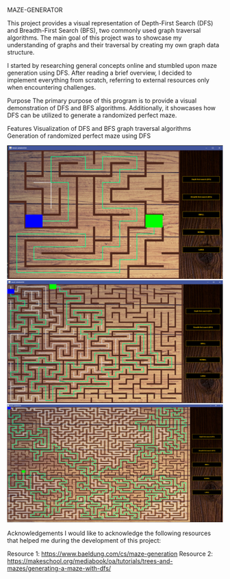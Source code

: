 MAZE-GENERATOR

This project provides a visual representation of Depth-First Search (DFS) and Breadth-First Search (BFS), two commonly used graph traversal algorithms. The main goal of this project was to showcase my understanding of graphs and their traversal by creating my own graph data structure.

I started by researching general concepts online and stumbled upon maze generation using DFS. After reading a brief overview, I decided to implement everything from scratch, referring to external resources only when encountering challenges.

Purpose
The primary purpose of this program is to provide a visual demonstration of DFS and BFS algorithms. Additionally, it showcases how DFS can be utilized to generate a randomized perfect maze.

Features
Visualization of DFS and BFS graph traversal algorithms
Generation of randomized perfect maze using DFS

![](readmeImages/img_0.png)
![](readmeImages/img_1.png)
![](readmeImages/img_2.png)

Acknowledgements
I would like to acknowledge the following resources that helped me during the development of this project:

Resource 1: https://www.baeldung.com/cs/maze-generation
Resource 2: https://makeschool.org/mediabook/oa/tutorials/trees-and-mazes/generating-a-maze-with-dfs/